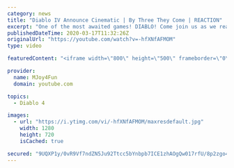 ```yaml
---
category: news
title: "Diablo IV Announce Cinematic | By Three They Come | REACTION"
excerpt: "One of the most awaited games! DIABLO! Come join us as we react to Diablo IV Announce Cinematic - By Three They Come! Be scared and be amazed in this ..."
publishedDateTime: 2020-03-17T11:32:26Z
originalUrl: "https://youtube.com/watch?v=-hfXNfAFMOM"
type: video

featuredContent: "<iframe width=\"800\" height=\"500\" frameborder=\"0\" src=\"https://www.youtube.com/embed/-hfXNfAFMOM\" allow=\"accelerometer; autoplay; encrypted-media; gyroscope; picture-in-picture\" allowfullscreen></iframe>"

provider:
  name: MJoy4Fun
  domain: youtube.com

topics:
  - Diablo 4

images:
  - url: "https://i.ytimg.com/vi/-hfXNfAFMOM/maxresdefault.jpg"
    width: 1280
    height: 720
    isCached: true

secured: "9UQXP1y/0vR9Vf7ndZN5Ju92Ttcc5bYnbpb7ICE1zhAOgQw017rfU/8p2zgo41Of1prd0UJkdWwKMpacknyFsawTuOYzHpf+KMIIIUTIHsb5dS5jYwgOkPxwUrcWcp132OukYFQDNDRfI2bJ/bTEfh3KBIYU/k73cLmlEUquNL1k6TIqlYl/H0G8S5KICQRV5mMQw7X7ET9/dPS7eqiigWTKHn/O15Z0Rruf3eF8grrlyyfX0+tKEIzBQP2RbNGbs/WsL7SkQdvJZZQbCcGYm/WF9KpOJyex5b8EGu9khh+Hy6DefuZGsY/EQDchscDKD7fJJZ914OkjLelnmutimQv9rmrGJsWNozrLNxJFxUYL9bRpA1GG0R0DjDmwkB5Ub7qbkjVtDgUTNP7H86Dz4j3Gb541TJfRzfzVxcfsrf880FcS8ej/0BL9ZtzU31OV;SQnvHKkCFqdrEQzq/UfH5A=="
---
```


